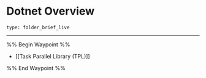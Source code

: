 # Dotnet Overview
 
```ccard
type: folder_brief_live
```
 
---
%% Begin Waypoint %%
- [[Task Parallel Library (TPL)]]

%% End Waypoint %%
